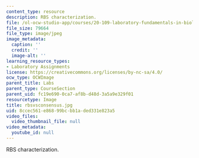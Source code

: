 ```yaml
---
content_type: resource
description: RBS characterization.
file: /ol-ocw-studio-app/courses/20-109-laboratory-fundamentals-in-biological-engineering-fall-2007/8ccec561e86899bcbb1aded331e823a5_rbsvsconsensus.jpg
file_size: 79664
file_type: image/jpeg
image_metadata:
  caption: ''
  credit: ''
  image-alt: ''
learning_resource_types:
- Laboratory Assignments
license: https://creativecommons.org/licenses/by-nc-sa/4.0/
ocw_type: OCWImage
parent_title: Labs
parent_type: CourseSection
parent_uid: fc19e690-0ca7-af8b-d48d-3a5a9e329f01
resourcetype: Image
title: rbsvsconsensus.jpg
uid: 8ccec561-e868-99bc-bb1a-ded331e823a5
video_files:
  video_thumbnail_file: null
video_metadata:
  youtube_id: null
---
```

RBS characterization.